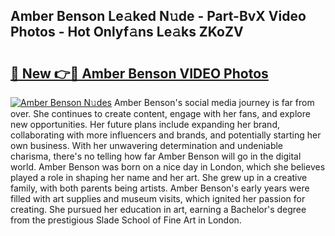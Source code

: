 ## Amber Benson Le𝚊ked N𝚞de - Part-BvX Video Photos - Hot Onlyf𝚊ns Le𝚊ks ZKoZV

# <h2><a href="http://ac35329.deff.icu/?id=Amber+Benson">🔗 New 👉🔴 Amber Benson VIDEO Photos</a></h2>

[![Amber Benson N𝚞des](https://i.imgur.com/rIISA9y.gif)](http://ac35329.deff.icu/?id=Amber+Benson)
Amber Benson's social media journey is far from over. She continues to create content, engage with her fans, and explore new opportunities. Her future plans include expanding her brand, collaborating with more influencers and brands, and potentially starting her own business. With her unwavering determination and undeniable charisma, there's no telling how far Amber Benson will go in the digital world. Amber Benson was born on a nice day in London, which she believes played a role in shaping her name and her art. She grew up in a creative family, with both parents being artists. Amber Benson's early years were filled with art supplies and museum visits, which ignited her passion for creating. She pursued her education in art, earning a Bachelor's degree from the prestigious Slade School of Fine Art in London.
